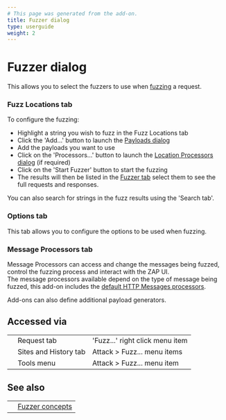 ```yaml
---
# This page was generated from the add-on.
title: Fuzzer dialog
type: userguide
weight: 2
---
```


# Fuzzer dialog

This allows you to select the fuzzers to use when [fuzzing](/docs/desktop/addons/fuzzer/) a request.

### Fuzz Locations tab

To configure the fuzzing:

- Highlight a string you wish to fuzz in the Fuzz Locations tab
- Click the 'Add...' button to launch the [Payloads dialog](/docs/desktop/addons/fuzzer/payloads/)
- Add the payloads you want to use
- Click on the 'Processors...' button to launch the [Location Processors dialog](/docs/desktop/addons/fuzzer/locations/) (if required)
- Click on the 'Start Fuzzer' button to start the fuzzing
- The results will then be listed in the [Fuzzer tab](/docs/desktop/addons/fuzzer/tab/) select them to see the full requests and responses.

You can also search for strings in the fuzz results using the 'Search tab'.

### Options tab

This tab allows you to configure the options to be used when fuzzing.

### Message Processors tab

Message Processors can access and change the messages being fuzzed, control the fuzzing process and interact with the ZAP UI.  
The message processors available depend on the type of message being fuzzed, this add-on includes the [default HTTP Messages processors](/docs/desktop/addons/fuzzer/httpmessageprocessors/).

Add-ons can also define additional payload generators.

## Accessed via

|     |                       |                                 |
| --- | --------------------- | ------------------------------- |
|     | Request tab           | 'Fuzz...' right click menu item |
|     | Sites and History tab | Attack \> Fuzz... menu items    |
|     | Tools menu            | Attack \> Fuzz... menu item     |

## See also

|     |                                                 |
| --- | ----------------------------------------------- |
|     | [Fuzzer concepts](/docs/desktop/addons/fuzzer/) |
